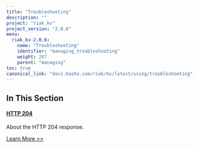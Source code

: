 ```yaml
---
title: "Troubleshooting"
description: ""
project: "riak_kv"
project_version: "2.0.6"
menu:
  riak_kv-2.0.6:
    name: "Troubleshooting"
    identifier: "managing_troubleshooting"
    weight: 207
    parent: "managing"
toc: true
canonical_link: "docs.basho.com/riak/kv/latest/using/troubleshooting"
---
```


[http 204]: ./http-204

## In This Section

#### [HTTP 204][http 204]

About the HTTP 204 response.

[Learn More >>][http 204]
